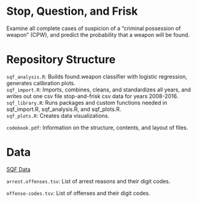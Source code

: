 # Stop, Question, and Frisk

Examine all complete cases of suspicion of a “criminal possession of weapon” (CPW), and predict the probability that a weapon will be found.  

# Repository Structure 

`sqf_analysis.R`: Builds found.weapon classifier with logistic regression, generates calibration plots.  
`sqf_import.R`: Imports, combines, cleans, and standardizes all years, and writes out one csv file stop-and-frisk csv data for years 2008-2016.  
`sqf_library.R`: Runs packages and custom functions needed in sqf_import.R, sqf_analysis.R, and sqf_plots.R.  
`sqf_plots.R`: Creates data visualizations.    

`codebook.pdf`: Information on the structure, contents, and layout of files.  

# Data

[SQF Data](https://www1.nyc.gov/site/nypd/stats/reports-analysis/stopfrisk.page)

`arrest.offenses.tsv`: List of arrest reasons and their digit codes.  

`offense-codes.tsv`: List of offenses and their digit codes.   



